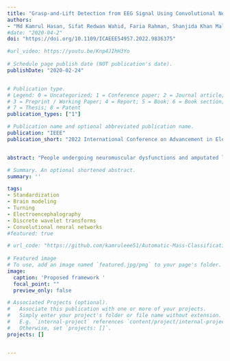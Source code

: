 ```yaml
---
title: "Grasp-and-Lift Detection from EEG Signal Using Convolutional Neural Network"
authors:
- "Md Kamrul Hasan, Sifat Redwan Wahid, Faria Rahman, Shanjida Khan Maliha, Sauda Binte Rahman"
#date: "2020-04-2"
doi: "https://doi.org/10.1109/ICAEEE54957.2022.9836375"

#url_video: https://youtu.be/Knp4JIhH3Yo
  
# Schedule page publish date (NOT publication's date).
publishDate: "2020-02-24"


# Publication type.
# Legend: 0 = Uncategorized; 1 = Conference paper; 2 = Journal article;
# 3 = Preprint / Working Paper; 4 = Report; 5 = Book; 6 = Book section;
# 7 = Thesis; 8 = Patent
publication_types: ["1"]

# Publication name and optional abbreviated publication name.
publication: "IEEE"
publication_short: "2022 International Conference on Advancement in Electrical and Electronic Engineering (ICAEEE)"


abstract: "People undergoing neuromuscular dysfunctions and amputated limbs require automatic prosthetic appliances. In developing such prostheses, the precise detection of brain motor actions is imperative for the Grasp-and-Lift (GAL) tasks. Because of the low-cost and non-invasive essence of Electroencephalogra-phy (EEG), it is widely preferred for detecting motor actions while controlling prosthetic tools. This article has automated the hand movement activity viz GAL detection method from the 32-channel EEG signals. The proposed pipeline essentially combines preprocessing and end-to-end detection steps, eliminating the requirement of hand-crafted feature engineering. Preprocessing action consists of raw signal denoising, using either Discrete Wavelet Transform (DWT) or highpass or bandpass filtering and data standardization. The detection step consists of Convolutional Neural Network (CNN)- or Long Short Term Memory (LSTM)-based model. All the investigations utilize the publicly available WAY-EEG-GAL dataset, having six different GAL events. The best experiment reveals that the proposed framework achieves an average area under the ROC curve of 0.944, employing the DWT-based denoising filter, data standardization, and CNN-based detection model. The obtained outcome designates an excellent achievement of the introduced method in detecting GAL events from the EEG signals, turning it applicable to prosthetic appliances, brain-computer interfaces, robotic arms, etc."

# Summary. An optional shortened abstract.
summary: ''

tags:
- Standardization
- Brain modeling
- Turning
- Electroencephalography
- Discrete wavelet transforms
- Convolutional neural networks
#featured: true

# url_code: "https://github.com/kamruleee51/Automatic-Mass-Classification-in-Breast"
  
# Featured image
# To use, add an image named `featured.jpg/png` to your page's folder.
image:
  caption: 'Proposed framework '
  focal_point: ""
  preview_only: false

# Associated Projects (optional).
#   Associate this publication with one or more of your projects.
#   Simply enter your project's folder or file name without extension.
#   E.g. `internal-project` references `content/project/internal-project/index.md`.
#   Otherwise, set `projects: []`.
projects: []


---
```

